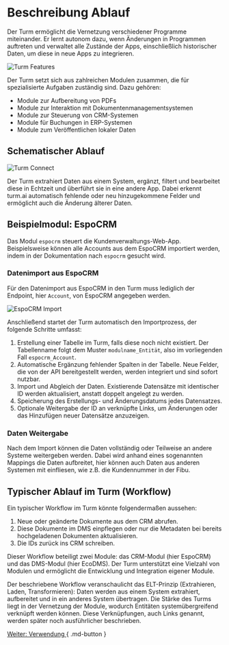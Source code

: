 # Beschreibung Ablauf

Der Turm ermöglicht die Vernetzung verschiedener Programme miteinander. Er lernt autonom dazu, wenn Änderungen in Programmen auftreten und verwaltet alle Zustände der Apps, einschließlich historischer Daten, um diese in neue Apps zu integrieren.

![Turm Features](img/turm_features.png)

Der Turm setzt sich aus zahlreichen Modulen zusammen, die für spezialisierte Aufgaben zuständig sind. Dazu gehören:

- Module zur Aufbereitung von PDFs
- Module zur Interaktion mit Dokumentenmanagementsystemen
- Module zur Steuerung von CRM-Systemen
- Module für Buchungen in ERP-Systemen
- Module zum Veröffentlichen lokaler Daten

## Schematischer Ablauf
![Turm Connect](img/turm_connect.png)

Der Turm extrahiert Daten aus einem System, ergänzt, filtert und bearbeitet diese in Echtzeit und überführt sie in eine andere App. Dabei erkennt turm.ai automatisch fehlende oder neu hinzugekommene Felder und ermöglicht auch die Änderung älterer Daten.

## Beispielmodul: EspoCRM

Das Modul `espocrm` steuert die Kundenverwaltungs-Web-App. Beispielsweise können alle Accounts aus dem EspoCRM importiert werden, indem in der Dokumentation nach `espocrm` gesucht wird.

### Datenimport aus EspoCRM

Für den Datenimport aus EspoCRM in den Turm muss lediglich der Endpoint, hier `Account`, von EspoCRM angegeben werden.

![EspoCRM Import](img/espo-import.png)

Anschließend startet der Turm automatisch den Importprozess, der folgende Schritte umfasst:

1. Erstellung einer Tabelle im Turm, falls diese noch nicht existiert. Der Tabellenname folgt dem Muster `modulname_Entität`, also im vorliegenden Fall `espocrm_Account`.
2. Automatische Ergänzung fehlender Spalten in der Tabelle. Neue Felder, die von der API bereitgestellt werden, werden integriert und sind sofort nutzbar.
3. Import und Abgleich der Daten. Existierende Datensätze mit identischer ID werden aktualisiert, anstatt doppelt angelegt zu werden.
4. Speicherung des Erstellungs- und Änderungsdatums jedes Datensatzes.
5. Optionale Weitergabe der ID an verknüpfte Links, um Änderungen oder das Hinzufügen neuer Datensätze anzuzeigen.

### Daten Weitergabe 

Nach dem Import können die Daten vollständig oder Teilweise an andere Systeme weitergeben werden. 
Dabei wird anhand eines sogenannten Mappings die Daten aufbreitet, hier können auch Daten aus anderen Systemen mit einfliesen, wie z.B. die Kundennummer in der Fibu. 

## Typischer Ablauf im Turm (Workflow)

Ein typischer Workflow im Turm könnte folgendermaßen aussehen:

1. Neue oder geänderte Dokumente aus dem CRM abrufen.
2. Diese Dokumente im DMS einpflegen oder nur die Metadaten bei bereits hochgeladenen Dokumenten aktualisieren.
3. Die IDs zurück ins CRM schreiben.

Dieser Workflow beteiligt zwei Module: das CRM-Modul (hier EspoCRM) und das DMS-Modul (hier EcoDMS). Der Turm unterstützt eine Vielzahl von Modulen und ermöglicht die Entwicklung und Integration eigener Module.

Der beschriebene Workflow veranschaulicht das ELT-Prinzip (Extrahieren, Laden, Transformieren): Daten werden aus einem System extrahiert, aufbereitet und in ein anderes System übertragen. Die Stärke des Turms liegt in der Vernetzung der Module, wodurch Entitäten systemübergreifend verknüpft werden können. Diese Verknüpfungen, auch Links genannt, werden später noch ausführlicher beschrieben.

[Weiter: Verwendung ](usage.md){ .md-button }